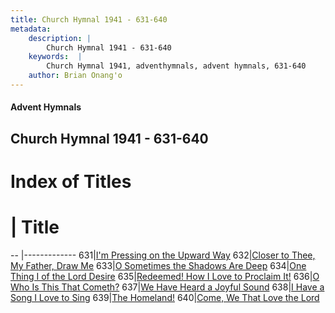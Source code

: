 ```yaml
---
title: Church Hymnal 1941 - 631-640
metadata:
    description: |
        Church Hymnal 1941 - 631-640
    keywords:  |
        Church Hymnal 1941, adventhymnals, advent hymnals, 631-640
    author: Brian Onang'o
---
```


#### Advent Hymnals
## Church Hymnal 1941 - 631-640

# Index of Titles
# | Title                        
-- |-------------
631|[I'm Pressing on the Upward Way](/church-hymnal/CH/601-700/631-640/I'm-Pressing-on-the-Upward-Way)
632|[Closer to Thee, My Father, Draw Me](/church-hymnal/CH/601-700/631-640/Closer-to-Thee,-My-Father,-Draw-Me)
633|[O Sometimes the Shadows Are Deep](/church-hymnal/CH/601-700/631-640/O-Sometimes-the-Shadows-Are-Deep)
634|[One Thing I of the Lord Desire](/church-hymnal/CH/601-700/631-640/One-Thing-I-of-the-Lord-Desire)
635|[Redeemed! How I Love to Proclaim It!](/church-hymnal/CH/601-700/631-640/Redeemed!-How-I-Love-to-Proclaim-It!)
636|[O Who Is This That Cometh?](/church-hymnal/CH/601-700/631-640/O-Who-Is-This-That-Cometh)
637|[We Have Heard a Joyful Sound](/church-hymnal/CH/601-700/631-640/We-Have-Heard-a-Joyful-Sound)
638|[I Have a Song I Love to Sing](/church-hymnal/CH/601-700/631-640/I-Have-a-Song-I-Love-to-Sing)
639|[The Homeland!](/church-hymnal/CH/601-700/631-640/The-Homeland!)
640|[Come, We That Love the Lord](/church-hymnal/CH/601-700/631-640/Come,-We-That-Love-the-Lord)